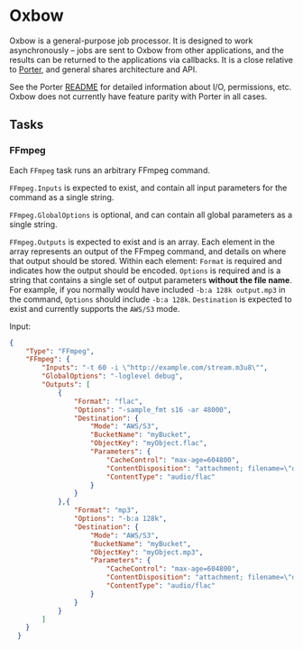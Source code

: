 # Oxbow

Oxbow is a general-purpose job processor. It is designed to work asynchronously – jobs are sent to Oxbow from other applications, and the results can be returned to the applications via callbacks. It is a close relative to [Porter](https://github.com/prx/Porter), and general shares architecture and API.

See the Porter [README](https://github.com/PRX/Porter/blob/main/README.md) for detailed information about I/O, permissions, etc. Oxbow does not currently have feature parity with Porter in all cases.

## Tasks

### FFmpeg

Each `FFmpeg` task runs an arbitrary FFmpeg command.

`FFmpeg.Inputs` is expected to exist, and contain all input parameters for the command as a single string.

`FFmpeg.GlobalOptions` is optional, and can contain all global parameters as a single string.

`FFmpeg.Outputs` is expected to exist and is an array. Each element in the array represents an output of the FFmpeg command, and details on where that output should be stored. Within each element: `Format` is required and indicates how the output should be encoded. `Options` is required and is a string that contains a single set of output parameters **without the file name**. For example, if you normally would have included `-b:a 128k output.mp3` in the command, `Options` should include `-b:a 128k`. `Destination` is expected to exist and currently supports the `AWS/S3` mode.

Input:

```json
{
    "Type": "FFmpeg",
    "FFmpeg": {
        "Inputs": "-t 60 -i \"http://example.com/stream.m3u8\"",
        "GlobalOptions": "-loglevel debug",
        "Outputs": [
            {
                "Format": "flac",
                "Options": "-sample_fmt s16 -ar 48000",
                "Destination": {
                    "Mode": "AWS/S3",
                    "BucketName": "myBucket",
                    "ObjectKey": "myObject.flac",
                    "Parameters": {
                        "CacheControl": "max-age=604800",
                        "ContentDisposition": "attachment; filename=\"download.flac\"",
                        "ContentType": "audio/flac"
                    }
                }
            },{
                "Format": "mp3",
                "Options": "-b:a 128k",
                "Destination": {
                    "Mode": "AWS/S3",
                    "BucketName": "myBucket",
                    "ObjectKey": "myObject.mp3",
                    "Parameters": {
                        "CacheControl": "max-age=604800",
                        "ContentDisposition": "attachment; filename=\"download.mp3\"",
                        "ContentType": "audio/flac"
                    }
                }
            }
        ]
    }
  }
```
